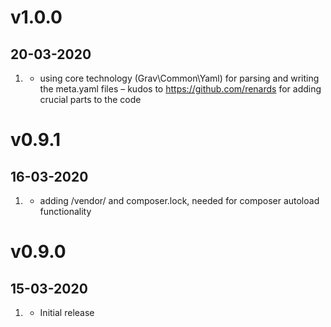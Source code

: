 # v1.0.0
##  20-03-2020

1. [](#improved)
    * using core technology (Grav\Common\Yaml) for parsing and writing the meta.yaml files – kudos to https://github.com/renards for adding crucial parts to the code

# v0.9.1
##  16-03-2020

1. [](#bugfix)
    * adding /vendor/ and composer.lock, needed for composer autoload functionality

# v0.9.0
##  15-03-2020

1. [](#new)
    * Initial release